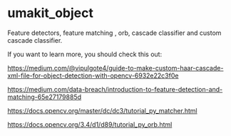 # umakit_object
Feature detectors, feature matching , orb, cascade classifier and custom cascade classifier.

If you want to learn more, you should check this out:

https://medium.com/@vipulgote4/guide-to-make-custom-haar-cascade-xml-file-for-object-detection-with-opencv-6932e22c3f0e

https://medium.com/data-breach/introduction-to-feature-detection-and-matching-65e27179885d

https://docs.opencv.org/master/dc/dc3/tutorial_py_matcher.html

https://docs.opencv.org/3.4/d1/d89/tutorial_py_orb.html
